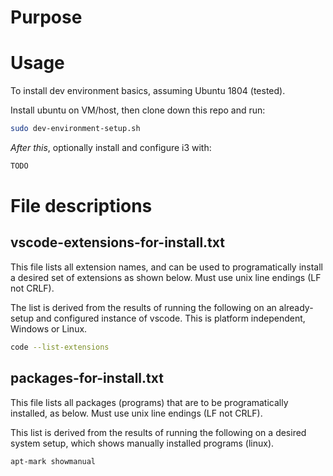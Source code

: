 # Purpose

# Usage
To install dev environment basics, assuming Ubuntu 1804 (tested). 

Install ubuntu on VM/host, then clone down this repo and run:
```bash
sudo dev-environment-setup.sh
```

*After this*, optionally install and configure i3 with:

```bash
TODO
```

# File descriptions
## vscode-extensions-for-install.txt
This file lists all extension names, and can be used to programatically install a desired set of extensions as shown below. Must use unix line endings (LF not CRLF). 


The list is derived from the results of running the following on an already-setup and configured instance of vscode. This is platform independent, Windows or Linux. 

```bash
code --list-extensions
```

## packages-for-install.txt
This file lists all packages (programs) that are to be programatically installed, as below. Must use unix line endings (LF not CRLF).


This list is derived from the results of running the following on a desired system setup, which shows manually installed programs (linux). 

```bash
apt-mark showmanual
```
